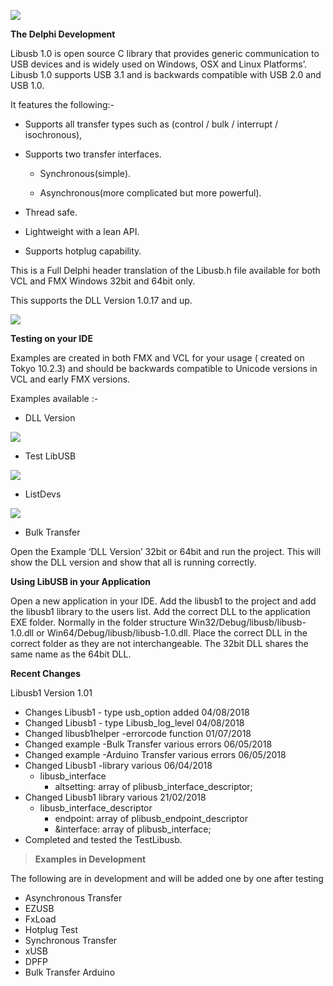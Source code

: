 ![](media/c073bd0e0ba1bc6330590f0f04173b5f.png)

**The Delphi Development**

Libusb 1.0 is open source C library that provides generic communication to USB
devices and is widely used on Windows, OSX and Linux Platforms’. Libusb 1.0
supports USB 3.1 and is backwards compatible with USB 2.0 and USB 1.0.

It features the following:-

-   Supports all transfer types such as (control / bulk / interrupt /
    isochronous),

-   Supports two transfer interfaces.

    -   Synchronous(simple).

    -   Asynchronous(more complicated but more powerful).

-   Thread safe.

-   Lightweight with a lean API.

-   Supports hotplug capability.

This is a Full Delphi header translation of the Libusb.h file available for both
VCL and FMX Windows 32bit and 64bit only.

This supports the DLL Version 1.0.17 and up.

![](media/5e7e326f1cac06cde584741d41543d22.gif)

**Testing on your IDE**

Examples are created in both FMX and VCL for your usage ( created on Tokyo
10.2.3) and should be backwards compatible to Unicode versions in VCL and early
FMX versions.

Examples available :-

-   DLL Version

![](media/c3c7bec784993da828c9302fc8b567f3.gif)

-   Test LibUSB

![](media/3316d2a33f3684da8b72c9b55c16419b.gif)

-   ListDevs

![](media/de3d28c2bba393cb3b591ed27c01b0d5.gif)

-   Bulk Transfer

Open the Example ‘DLL Version’ 32bit or 64bit and run the project. This will
show the DLL version and show that all is running correctly.

**Using LibUSB in your Application**

Open a new application in your IDE. Add the libusb1 to the project and add the
libusb1 library to the users list. Add the correct DLL to the application EXE
folder. Normally in the folder structure Win32/Debug/libusb/libusb-1.0.dll or
Win64/Debug/libusb/libusb-1.0.dll. Place the correct DLL in the correct folder
as they are not interchangeable. The 32bit DLL shares the same name as the 64bit
DLL.

**Recent Changes**

Libusb1 Version 1.01


-   Changes Libusb1 - type usb_option added 04/08/2018
-   Changed Libusb1 - type Libusb_log_level 04/08/2018
-   Changed libusb1helper -errorcode function  01/07/2018
-   Changed example -Bulk Transfer various errors 06/05/2018
-   Changed example -Arduino Transfer various errors 06/05/2018
-   Changed Libusb1 -library various 06/04/2018
    - libusb_interface
        -   altsetting: array of plibusb_interface_descriptor;
-   Changed Libusb1 library various 21/02/2018
    -   libusb_interface_descriptor
        -   endpoint: array of plibusb_endpoint_descriptor
        -   &interface: array of plibusb_interface;
-   Completed and tested the TestLibusb.

>   **Examples in Development**

The following are in development and will be added one by one after testing

-   Asynchronous Transfer
-   EZUSB
-   FxLoad
-   Hotplug Test
-   Synchronous Transfer
-   xUSB
-   DPFP
-   Bulk Transfer Arduino
